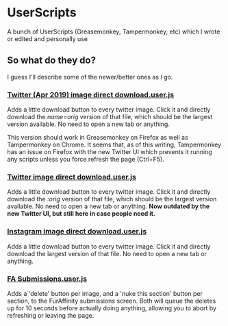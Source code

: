 # UserScripts
A bunch of UserScripts (Greasemonkey, Tampermonkey, etc) which I wrote or edited and personally use

## So what do they do?
I guess I'll describe some of the newer/better ones as I go.

### [Twitter (Apr 2019) image direct download.user.js](https://stelardactek.github.io/UserScripts/Twitter%20(Apr%202019)%20image%20direct%20download.user.js)
Adds a little download button to every twitter image. Click it and directly download the *name=orig* version of that file, which should be the largest version available. No need to open a new tab or anything.

This version should work in Greasemonkey on Firefox as well as Tampermonkey on Chrome. It seems that, as of this writing, Tampermonkey has an issue on Firefox with the new Twitter UI which prevents it running any scripts unless you force refresh the page (Ctrl+F5).

### [Twitter image direct download.user.js](https://github.com/StelardActek/UserScripts/raw/master/Twitter%20image%20direct%20download.user.js)
Adds a little download button to every twitter image. Click it and directly download the *:orig* version of that file, which should be the largest version available. No need to open a new tab or anything. **Now outdated by the new Twitter UI, but still here in case people need it.**

### [Instagram image direct download.user.js](https://github.com/StelardActek/UserScripts/raw/master/Instagram%20image%20direct%20download.user.js)
Adds a little download button to every twitter image. Click it and directly download the largest version of that file. No need to open a new tab or anything.

### [FA Submissions.user.js](https://stelardactek.github.io/UserScripts/FA%20Submissions.user.js)
Adds a 'delete' button per image, and a 'nuke this section' button per section, to the FurAffinity submissions screen. Both will queue the deletes up for 10 seconds before actually doing anything, allowing you to abort by refreshing or leaving the page.
